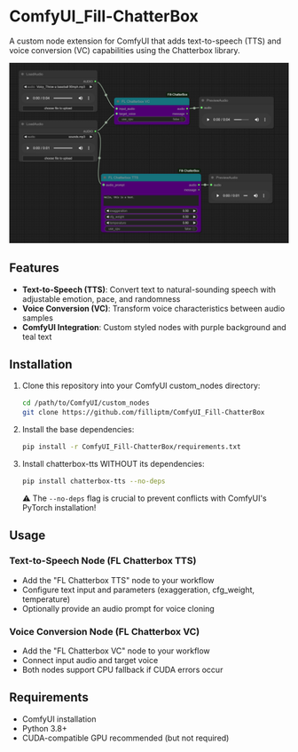 # ComfyUI_Fill-ChatterBox

A custom node extension for ComfyUI that adds text-to-speech (TTS) and voice conversion (VC) capabilities using the Chatterbox library.

![ChatterBox Example](web/image.png)

## Features

- **Text-to-Speech (TTS)**: Convert text to natural-sounding speech with adjustable emotion, pace, and randomness
- **Voice Conversion (VC)**: Transform voice characteristics between audio samples
- **ComfyUI Integration**: Custom styled nodes with purple background and teal text

## Installation

1. Clone this repository into your ComfyUI custom_nodes directory:
   ```bash
   cd /path/to/ComfyUI/custom_nodes
   git clone https://github.com/filliptm/ComfyUI_Fill-ChatterBox
   ```

2. Install the base dependencies:
   ```bash
   pip install -r ComfyUI_Fill-ChatterBox/requirements.txt
   ```

3. Install chatterbox-tts WITHOUT its dependencies:
   ```bash
   pip install chatterbox-tts --no-deps
   ```

   ⚠️ The `--no-deps` flag is crucial to prevent conflicts with ComfyUI's PyTorch installation!

## Usage

### Text-to-Speech Node (FL Chatterbox TTS)
- Add the "FL Chatterbox TTS" node to your workflow
- Configure text input and parameters (exaggeration, cfg_weight, temperature)
- Optionally provide an audio prompt for voice cloning

### Voice Conversion Node (FL Chatterbox VC)
- Add the "FL Chatterbox VC" node to your workflow
- Connect input audio and target voice
- Both nodes support CPU fallback if CUDA errors occur

## Requirements

- ComfyUI installation
- Python 3.8+
- CUDA-compatible GPU recommended (but not required)